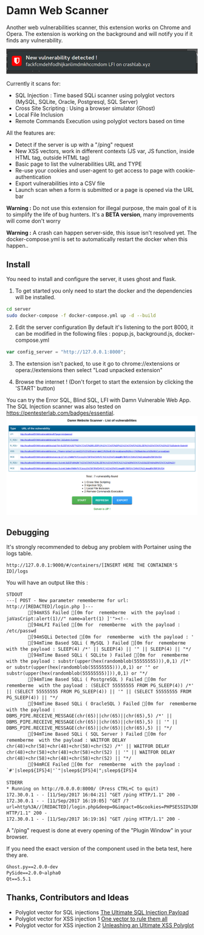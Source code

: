 # Damn Web Scanner
Another web vulnerabilities scanner, this extension works on Chrome and Opera.
The extension is working on the background and will notify you if it finds any vulnerability.

![Image of a noticiation](https://github.com/techanv-bot/DamnWebScanner/blob/master/Screens/Notification.png?raw=true)

Currently it scans for:
- SQL Injection : Time based SQLi scanner using polyglot vectors (MySQL, SQLite, Oracle, Postgresql, SQL Server)
- Cross Site Scripting : Using a browser simulator (Ghost)
- Local File Inclusion
- Remote Commands Execution using polyglot vectors based on time

All the features are:
- Detect if the server is up with a "/ping" request
- New XSS vectors, work in different contexts (JS var, JS function, inside HTML tag, outside HTML tag)
- Basic page to list the vulnerabilities URL and TYPE
- Re-use your cookies and user-agent to get access to page with cookie-authentication
- Export vulnerabilities into a CSV file
- Launch scan when a form is submitted or a page is opened via the URL bar

**Warning :** Do not use this extension for illegal purpose, the main goal of it is to simplify the life of bug hunters. It's a **BETA version**, many improvements will come don't worry

**Warning :** A crash can happen server-side, this issue isn't resolved yet. The docker-compose.yml is set to automatically restart the docker when this happen..

## Install
You need to install and configure the server, it uses ghost and flask.
1. To get started you only need to start the docker and the dependencies will be installed.
```bash
cd server
sudo docker-compose -f docker-compose.yml up -d --build
```

2. Edit the server configuration
By default it's listening to the port 8000, it can be modified in the following files :  popup.js, background.js, docker-compose.yml
```js
var config_server = "http://127.0.0.1:8000";
```

3. The extension isn't packed, to use it go to chrome://extensions or opera://extensions then select "Load unpacked extension"

4. Browse the internet ! (Don't forget to start the extension by clicking the 'START' button)


You can try the Error SQL, Blind SQL, LFI with Damn Vulnerable Web App.
The SQL Injection scanner was also tested on https://pentesterlab.com/badges/essential.    
![Image of DVWA Result](https://github.com/techanv-bot/DamnWebScanner/blob/master/Screens/Results%20DVWA.png?raw=true)


## Debugging
It's strongly recommended to debug any problem with Portainer using the logs table.
```
http://127.0.0.1:9000/#/containers/[INSERT HERE THE CONTAINER'S ID]/logs
```

You will have an output like this :
```
STDOUT
---[ POST - New parameter rememberme for url: http://[REDACTED]/login.php ]---
		[94mXSS Failed [0m for  rememberme  with the payload : jaVasCript:alert(1)//" name=alert(1) ]'"><!--
		[94mLFI Failed [0m for  rememberme  with the payload : /etc/passwd
		[94mSQLi Detected [0m for  rememberme  with the payload : '
		[94mTime Based SQLi ( MySQL ) Failed [0m for  rememberme  with the payload : SLEEP(4) /*' || SLEEP(4) || '" || SLEEP(4) || "*/
		[94mTime Based SQLi ( SQLite ) Failed [0m for  rememberme  with the payload : substr(upper(hex(randomblob(55555555))),0,1) /[*' or substr(upper(hex(randomblob(55555555))),0,1) or '" or substr(upper(hex(randomblob(55555555)])),0,1) or "*/
		[94mTime Based SQLi ( PostgreSQL ) Failed [0m for  rememberme  with the payload : (SELECT 55555555 FROM PG_SLEEP(4)) /*' || (SELECT 55555555 FROM PG_SLEEP(4)) || '" || (SELECT 55555555 FROM PG_SLEEP(4)) || "*/
		[94mTime Based SQLi ( OracleSQL ) Failed [0m for  rememberme  with the payload : DBMS_PIPE.RECEIVE_MESSAGE(chr(65)||chr(65)||chr(65),5) /*' || DBMS_PIPE.RECEIVE_MESSAGE(chr(65)||chr(65)||chr(65),5) || '" || DBMS_PIPE.RECEIVE_MESSAGE(chr(65)||chr(65)||chr(65),5) || "*/
		[94mTime Based SQLi ( SQL Server ) Failed [0m for  rememberme  with the payload : WAITFOR DELAY chr(48)+chr(58)+chr(48)+chr(58)+chr(52) /*' || WAITFOR DELAY chr(48)+chr(58)+chr(48)+chr(58)+chr(52) || '" || WAITFOR DELAY chr(48)+chr(58)+chr(48)+chr(58)+chr(52) || "*/
		[94mRCE Failed [0m for  rememberme  with the payload : `#'|sleep${IFS}4|'`"|sleep${IFS}4|";sleep${IFS}4

STDERR
* Running on http://0.0.0.0:8000/ (Press CTRL+C to quit)
172.30.0.1 - - [11/Sep/2017 16:04:21] "GET /ping HTTP/1.1" 200 -
172.30.0.1 - - [11/Sep/2017 16:19:05] "GET /?url=http%3A//[REDACTED]/login.php&deep=0&impact=0&cookies=PHPSESSID%3DREMOVED&useragent=Mozilla/5.0%20(X11;%20Linux%20x86_64)%20AppleWebKit/537.36%20(KHTML,%20like%20Gecko)%20Chrome/60.0.3112.90%20Safari/537.36%20OPR/47.0.2631.80&method=POST&data=username%3Abob%7Cpassword%3Abob%7Crememberme%3Aon%7C%3A%7C HTTP/1.1" 200 -
172.30.0.1 - - [11/Sep/2017 16:19:16] "GET /ping HTTP/1.1" 200 -
```
A "/ping" request is done at every opening of the "Plugin Window" in your browser.

If you need the exact version of the component used in the beta test, here they are.
```
Ghost.py==2.0.0-dev   
PySide==2.0.0~alpha0
Qt==5.5.1
```

## Thanks, Contributors and Ideas
- Polyglot vector for SQL injections [The Ultimate SQL Injection Payload](https://labs.detectify.com/2013/05/29/the-ultimate-sql-injection-payload/)
- Polyglot vector for XSS injection 1 [One vector to rule them all](http://www.thespanner.co.uk/2010/09/15/one-vector-to-rule-them-all/)
- Polyglot vector for XSS injection 2 [Unleashing an Ultimate XSS Polyglot](https://github.com/0xsobky/HackVault/wiki/Unleashing-an-Ultimate-XSS-Polyglot)
